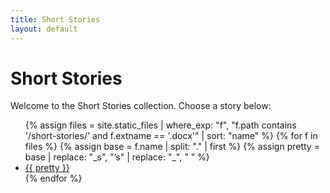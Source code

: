 ```yaml
---
title: Short Stories
layout: default
---
```


# Short Stories

Welcome to the Short Stories collection. Choose a story below:

<ul class="story-list">
{% assign files = site.static_files | where_exp: "f", "f.path contains '/short-stories/' and f.extname == '.docx'" | sort: "name" %}
{% for f in files %}
{% assign base   = f.name | split: "."  | first %}
{% assign pretty = base  | replace: "_s", "’s"  | replace: "_", " " %}
<li><a href="{{ f.path | relative_url }}">{{ pretty }}</a></li>
{% endfor %}
</ul>
